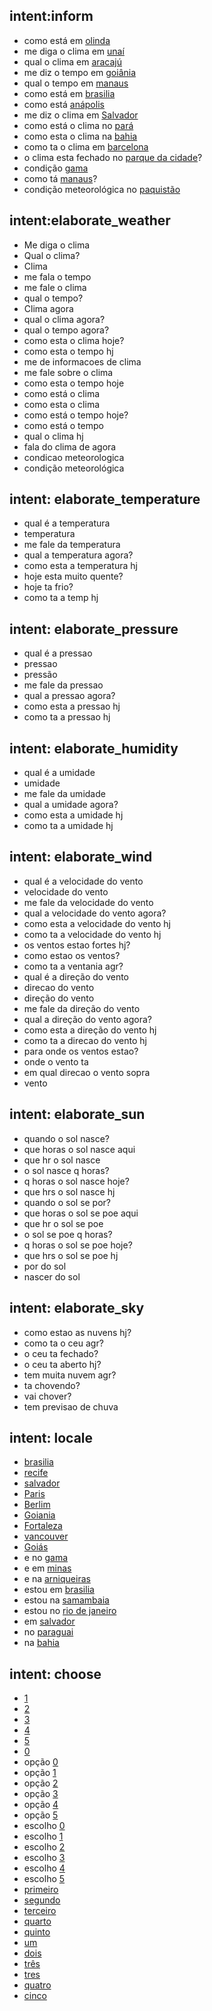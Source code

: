 ## intent:inform
- como está em [olinda](locale)
- me diga o clima em [unaí](locale)
- qual o clima em [aracajú](locale)
- me diz o tempo em [goiânia](locale)
- qual o tempo em [manaus](locale)
- como está em [brasilia](locale)
- como está [anápolis](locale)
- me diz o clima em [Salvador](locale)
- como está o clima no [pará](locale)
- como esta o clima na [bahia](locale)
- como ta o clima em [barcelona](locale)
- o clima esta fechado no [parque da cidade](locale)?
- condição [gama](locale)
- como tá [manaus](locale)?
- condição meteorológica no [paquistão](locale)

## intent:elaborate_weather
- Me diga o clima
- Qual o clima?
- Clima
- me fala o tempo
- me fale o clima
- qual o tempo?
- Clima agora
- qual o clima agora?
- qual o tempo agora?
- como esta o clima hoje?
- como esta o tempo hj
- me de informacoes de clima
- me fale sobre o clima
- como esta o tempo hoje
- como está o clima
- como esta o clima
- como está o tempo hoje?
- como está o tempo
- qual o clima hj
- fala do clima de agora
- condicao meteorologica
- condição meteorológica

## intent: elaborate_temperature
- qual é a temperatura
- temperatura
- me fale da temperatura
- qual a temperatura agora?
- como esta a temperatura hj
- hoje esta muito quente?
- hoje ta frio?
- como ta a temp hj

## intent: elaborate_pressure
- qual é a pressao
- pressao
- pressão
- me fale da pressao
- qual a pressao agora?
- como esta a pressao hj
- como ta a pressao hj

## intent: elaborate_humidity
- qual é a umidade
- umidade
- me fale da umidade
- qual a umidade agora?
- como esta a umidade hj
- como ta a umidade hj

## intent: elaborate_wind
- qual é a velocidade do vento
- velocidade do vento
- me fale da velocidade do vento
- qual a velocidade do vento agora?
- como esta a velocidade do vento hj
- como ta a velocidade do vento hj
- os ventos estao fortes hj?
- como estao os ventos?
- como ta a ventania agr?
- qual é a direção do vento
- direcao do vento
- direção do vento
- me fale da direção do vento
- qual a direção do vento agora?
- como esta a direção do vento hj
- como ta a direcao do vento hj
- para onde os ventos estao?
- onde o vento ta
- em qual direcao o vento sopra
- vento

## intent: elaborate_sun
- quando o sol nasce?
- que horas o sol nasce aqui
- que hr o sol nasce
- o sol nasce q horas?
- q horas o sol nasce hoje?
- que hrs o sol nasce hj
- quando o sol se por?
- que horas o sol se poe aqui
- que hr o sol se poe
- o sol se poe q horas?
- q horas o sol se poe hoje?
- que hrs o sol se poe hj 
- por do sol
- nascer do sol

## intent: elaborate_sky
- como estao as nuvens hj?
- como ta o ceu agr?
- o ceu ta fechado?
- o ceu ta aberto hj?
- tem muita nuvem agr?
- ta chovendo?
- vai chover?
- tem previsao de chuva

## intent: locale
- [brasilia](locale)
- [recife](locale)
- [salvador](locale)
- [Paris](locale)
- [Berlim](locale)
- [Goiania](locale)
- [Fortaleza](locale)
- [vancouver](locale)
- [Goiás](locale)
- e no [gama](locale)
- e em [minas](locale)
- e na [arniqueiras](locale)
- estou em [brasilia](locale)
- estou na [samambaia](locale)
- estou no [rio de janeiro](locale)
- em [salvador](locale)
- no [paraguai](locale)
- na [bahia](locale)

## intent: choose
- [1](choice)
- [2](choice)
- [3](choice)
- [4](choice)
- [5](choice)
- [0](choice)
- opção [0](choice)
- opção [1](choice)
- opção [2](choice)
- opção [3](choice)
- opção [4](choice)
- opção [5](choice)
- escolho [0](choice)
- escolho [1](choice)
- escolho [2](choice)
- escolho [3](choice)
- escolho [4](choice)
- escolho [5](choice)
- [primeiro](choice)
- [segundo](choice)
- [terceiro](choice)
- [quarto](choice)
- [quinto](choice)
- [um](choice)
- [dois](choice)
- [três](choice)
- [tres](choice)
- [quatro](choice)
- [cinco](choice)
